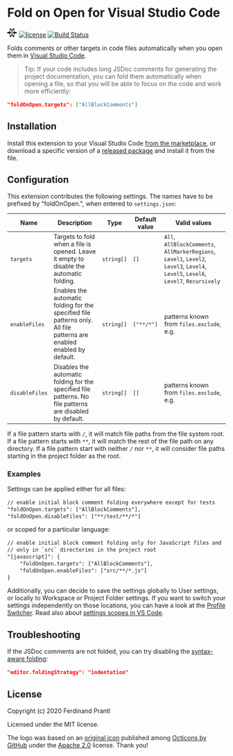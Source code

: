 # Fold on Open for Visual Studio Code

[<img src=https://raw.githubusercontent.com/prantlf/vscode-fold-on-open/master/src/logo.png height=20 alt=Logo>][from the marketplace]
[![license](https://img.shields.io/badge/license-MIT-blue.svg)](./LICENSE)
[![Build Status](https://github.com/prantlf/vscode-fold-on-open/workflows/Test/badge.svg)](https://github.com/prantlf/vscode-fold-on-open/actions)

Folds comments or other targets in code files automatically when you open them in [Visual Studio Code].

> Tip: If your code includes long JSDoc comments for generating the project documentation, you can fold them automatically when opening a file, so that you will be able to focus on the code and work more efficiently:

```json
"foldOnOpen.targets": ["AllBlockComments"]
```

## Installation

Install this extension to your Visual Studio Code [from the marketplace], or download a specific version of a [released package] and install it from the file.

## Configuration

This extension contributes the following settings. The names have to be prefixed by "foldOnOpen.", when entered to `settings.json`:

| Name | Description | Type | Default value | Valid values |
| ---- | ----------- | ---- | ------------- | ------------ |
| `targets` | Targets to fold when a file is opened. Leave it empty to disable the automatic folding. | `string[]` | `[]` | `All`, `AllBlockComments`, `AllMarkerRegions`, `Level1`, `Level2`, `Level3`, `Level4`, `Level5`, `Level6`, `Level7`, `Recursively` |
| `enableFiles` | Enables the automatic folding for the specified file patterns only. All file patterns are enabled enabled by default. | `string[]` | `["**/*"]` | patterns known from `files.exclude`, e.g. |
| `disableFiles` | Disables the automatic folding for the specified file patterns. No file patterns are disabled by default. | `string[]` | `[]` | patterns known from `files.exclude`, e.g. |

If a file pattern starts with `/`, it will match file paths from the file system root. If a file pattern starts with `**`, it will match the rest of the file path on any directory. If a file pattern start with neither `/` nor `**`, it will consider file paths starting in the project folder as the root.

### Examples

Settings can be applied either for all files:

```jsonc
// enable initial block comment folding everywhere except for tests
"foldOnOpen.targets": ["AllBlockComments"],
"foldOnOpen.disableFiles": ["**/test/**/*"]
```

or scoped for a particular language:

```jsonc
// enable initial block comment folding only for JavaScript files and
// only in `src` directories in the project root
"[javascript]": {
    "foldOnOpen.targets": ["AllBlockComments"],
    "foldOnOpen.enableFiles": ["src/**/*.js"]
}
```

Additionally, you can decide to save the settings globally to User settings, or locally to Workspace or Project Folder settings. If you want to switch your settings independently on those locations, you can have a look at the [Profile Switcher]. Read also about [settings scopes in VS Code].

## Troubleshooting

If the JSDoc comments are not folded, you can try disabling the [syntax-aware folding]:

```json
"editor.foldingStrategy": "indentation"
```

## License

Copyright (c) 2020 Ferdinand Prantl

Licensed under the MIT license.

The logo was based on an [original icon](https://icon-icons.com/icon/fold/106402) published among [Octicons by GitHub](https://icon-icons.com/pack/Octicons/1524) under the [Apache 2.0](https://www.apache.org/licenses/LICENSE-2.0) license. Thank you!

[Visual Studio Code]: https://code.visualstudio.com/
[from the marketplace]: https://marketplace.visualstudio.com/items?itemName=prantlf.fold-on-open
[released package]: https://github.com/prantlf/vscode-fold-on-open/releases
[syntax-aware folding]: https://code.visualstudio.com/updates/v1_24#_syntax-aware-folding-enabled-by-default-for-jsts
[Profile Switcher]: https://marketplace.visualstudio.com/items?itemName=aaronpowell.vscode-profile-switcher&WT.mc_id=javascript-11196-aapowell
[settings scopes in VS Code]: https://code.visualstudio.com/docs/getstarted/settings
